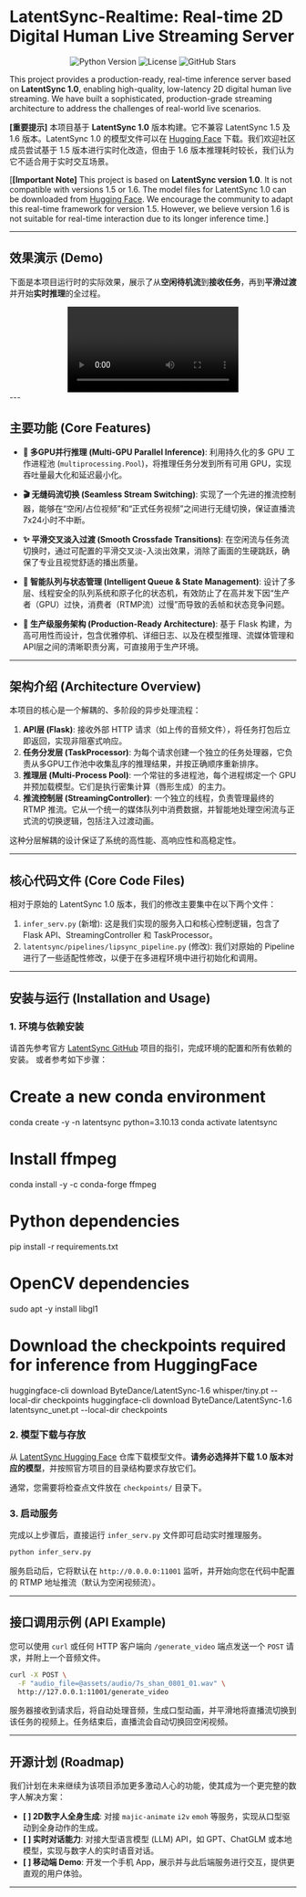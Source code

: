 # LatentSync-Realtime: Real-time 2D Digital Human Live Streaming Server

<p align="center">
  <img src="https://img.shields.io/badge/Python-3.8+-blue.svg" alt="Python Version">
  <img src="https://img.shields.io/badge/License-Apache%202.0-green.svg" alt="License">
  <img src="https://img.shields.io/github/stars/nxneo/LatentsyncRealtime?style=social" alt="GitHub Stars">
</p>

This project provides a production-ready, real-time inference server based on **LatentSync 1.0**, enabling high-quality, low-latency 2D digital human live streaming. We have built a sophisticated, production-grade streaming architecture to address the challenges of real-world live scenarios.

**[重要提示]** 本项目基于 **LatentSync 1.0** 版本构建。它不兼容 LatentSync 1.5 及 1.6 版本。LatentSync 1.0 的模型文件可以在 [Hugging Face](https://huggingface.co/ByteDance/LatentSync) 下载。我们欢迎社区成员尝试基于 1.5 版本进行实时化改造，但由于 1.6 版本推理耗时较长，我们认为它不适合用于实时交互场景。

[**[Important Note]** This project is based on **LatentSync version 1.0**. It is not compatible with versions 1.5 or 1.6. The model files for LatentSync 1.0 can be downloaded from [Hugging Face](https://huggingface.co/ByteDance/LatentSync). We encourage the community to adapt this real-time framework for version 1.5. However, we believe version 1.6 is not suitable for real-time interaction due to its longer inference time.]

---

## 效果演示 (Demo)

下面是本项目运行时的实际效果，展示了从**空闲待机流**到**接收任务**，再到**平滑过渡**并开始**实时推理**的全过程。
<center><video src=https://github.com/user-attachments/assets/9af5cc82-4da8-4cea-9b52-abc6c28ae69f controls preload></video></center>
---

## 主要功能 (Core Features)

*   **🚀 多GPU并行推理 (Multi-GPU Parallel Inference)**: 利用持久化的多 GPU 工作进程池 (`multiprocessing.Pool`)，将推理任务分发到所有可用 GPU，实现吞吐量最大化和延迟最小化。

*   **🎬 无缝码流切换 (Seamless Stream Switching)**: 实现了一个先进的推流控制器，能够在“空闲/占位视频”和“正式任务视频”之间进行无缝切换，保证直播流7x24小时不中断。

*   **✨ 平滑交叉淡入过渡 (Smooth Crossfade Transitions)**: 在空闲流与任务流切换时，通过可配置的平滑交叉淡-入淡出效果，消除了画面的生硬跳跃，确保了专业且视觉舒适的播出质量。

*   **🧠 智能队列与状态管理 (Intelligent Queue & State Management)**: 设计了多层、线程安全的队列系统和原子化的状态机，有效防止了在高并发下因“生产者（GPU）过快，消费者（RTMP流）过慢”而导致的丢帧和状态竞争问题。

*   **🔧 生产级服务架构 (Production-Ready Architecture)**: 基于 Flask 构建，为高可用性而设计，包含优雅停机、详细日志、以及在模型推理、流媒体管理和API层之间的清晰职责分离，可直接用于生产环境。

---

## 架构介绍 (Architecture Overview)

本项目的核心是一个解耦的、多阶段的异步处理流程：

1.  **API层 (Flask)**: 接收外部 HTTP 请求（如上传的音频文件），将任务打包后立即返回，实现非阻塞式响应。
2.  **任务分发层 (TaskProcessor)**: 为每个请求创建一个独立的任务处理器，它负责从多GPU工作池中收集乱序的推理结果，并按正确顺序重新排序。
3.  **推理层 (Multi-Process Pool)**: 一个常驻的多进程池，每个进程绑定一个 GPU 并预加载模型。它们是执行密集计算（唇形生成）的主力。
4.  **推流控制层 (StreamingController)**: 一个独立的线程，负责管理最终的 RTMP 推流。它从一个统一的媒体队列中消费数据，并智能地处理空闲流与正式流的切换逻辑，包括注入过渡动画。

这种分层解耦的设计保证了系统的高性能、高响应性和高稳定性。

---

## 核心代码文件 (Core Code Files)

相对于原始的 LatentSync 1.0 版本，我们的修改主要集中在以下两个文件：

1.  `infer_serv.py` (新增): 这是我们实现的服务入口和核心控制逻辑，包含了 Flask API、StreamingController 和 TaskProcessor。
2.  `latentsync/pipelines/lipsync_pipeline.py` (修改): 我们对原始的 Pipeline 进行了一些适配性修改，以便于在多进程环境中进行初始化和调用。

---

## 安装与运行 (Installation and Usage)

### 1. 环境与依赖安装
请首先参考官方 [LatentSync GitHub](https://github.com/bytedance/LatentSync) 项目的指引，完成环境的配置和所有依赖的安装。
或者参考如下步骤：
# Create a new conda environment
conda create -y -n latentsync python=3.10.13
conda activate latentsync

# Install ffmpeg
conda install -y -c conda-forge ffmpeg

# Python dependencies
pip install -r requirements.txt

# OpenCV dependencies
sudo apt -y install libgl1

# Download the checkpoints required for inference from HuggingFace
huggingface-cli download ByteDance/LatentSync-1.6 whisper/tiny.pt --local-dir checkpoints
huggingface-cli download ByteDance/LatentSync-1.6 latentsync_unet.pt --local-dir checkpoints

### 2. 模型下载与存放
从 [LatentSync Hugging Face](https://huggingface.co/ByteDance/LatentSync) 仓库下载模型文件。**请务必选择并下载 1.0 版本对应的模型**，并按照官方项目的目录结构要求存放它们。

通常，您需要将检查点文件放在 `checkpoints/` 目录下。

### 3. 启动服务
完成以上步骤后，直接运行 `infer_serv.py` 文件即可启动实时推理服务。

```bash
python infer_serv.py
```

服务启动后，它将默认在 `http://0.0.0.0:11001` 监听，并开始向您在代码中配置的 RTMP 地址推流（默认为空闲视频流）。

---

## 接口调用示例 (API Example)

您可以使用 `curl` 或任何 HTTP 客户端向 `/generate_video` 端点发送一个 `POST` 请求，并附上一个音频文件。

```bash
curl -X POST \
  -F "audio_file=@assets/audio/7s_shan_0801_01.wav" \
  http://127.0.0.1:11001/generate_video
```

服务器接收到请求后，将自动处理音频，生成口型动画，并平滑地将直播流切换到该任务的视频上。任务结束后，直播流会自动切换回空闲视频。

---

## 开源计划 (Roadmap)

我们计划在未来继续为该项目添加更多激动人心的功能，使其成为一个更完整的数字人解决方案：

*   **[ ] 2D数字人全身生成**: 对接 `majic-animate` `i2v` `emoh` 等服务，实现从口型驱动到全身动作的生成。
*   **[ ] 实时对话能力**: 对接大型语言模型 (LLM) API，如 GPT、ChatGLM 或本地模型，实现与数字人的实时语音对话。
*   **[ ] 移动端 Demo**: 开发一个手机 App，展示并与此后端服务进行交互，提供更直观的用户体验。

---
